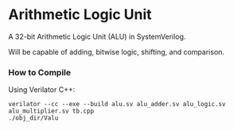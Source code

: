 # Arithmetic Logic Unit

A 32-bit Arithmetic Logic Unit (ALU) in SystemVerilog.

Will be capable of adding, bitwise logic, shifting, and comparison.

### How to Compile

Using Verilator C++:

```
verilator --cc --exe --build alu.sv alu_adder.sv alu_logic.sv alu_multiplier.sv tb.cpp
./obj_dir/Valu
```
